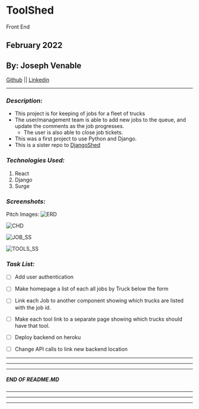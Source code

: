# ToolShed
Front End
## February 2022
## By: Joseph Venable
[Github](https://github.com/JJVenable) ||
[Linkedin](https://www.linkedin.com/in/jjvenable/)
***

### ***Description:***
* This project is for keeping of jobs for a fleet of trucks
* The user/management team is able to add new jobs to the queue, and update the comments as the job progresses.
  * The user is also able to close job tickets.
* This was a first project to use Python and Django.
* This is a sister repo to [DjangoShed](https://github.com/JJVenable/DjangoShed/)

### ***Technologies Used:***
1. React
2. Django
4. Surge

### ***Screenshots:***


Pitch Images:
![ERD](https://i.imgur.com/6fF2z6E.png)

![CHD](https://i.imgur.com/6GzbAgP.png)

![JOB_SS](https://i.imgur.com/vnUQEjI.png)

![TOOLS_SS](https://i.imgur.com/7HVJfzb.png)

### ***Task List:***
- [ ] Add user authentication
- [ ] Make homepage a list of each all jobs by Truck below the form
- [ ] Link each Job to another component showing which trucks are listed with the job id.
- [ ] Make each tool link to a separate page showing which trucks should have that tool.
- [ ] Deploy backend on heroku
-   [ ] Change API calls to link new backend location 


---
---
---
#####  END OF README.MD
---
---
---
